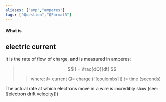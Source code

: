```yaml
---
aliases: ["amp","amperes"]
tags: ["Question","QFormat3"]
---
```


#### What is
## electric current
It is the rate of flow of charge, and is measured in amperes:

> $$ I = \frac{dQ}{dt} $$ 
>> where:
>> $I=$ current
>> $Q=$ charge ([[coulombs]])
>> $t=$ time (seconds)

The actual rate at which electrons move in a wire is incredibly slow (see: [[electron drift velocity]])